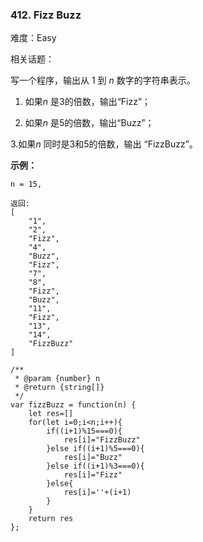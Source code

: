 ### 412. Fizz Buzz

难度：Easy

相关话题：

写一个程序，输出从 1 到 *n*  数字的字符串表示。



1. 如果*n* 是3的倍数，输出&ldquo;Fizz&rdquo;；



2. 如果*n* 是5的倍数，输出&ldquo;Buzz&rdquo;；



3.如果*n* 同时是3和5的倍数，输出 &ldquo;FizzBuzz&rdquo;。



**示例：** 



```
n = 15,

返回:
[
    "1",
    "2",
    "Fizz",
    "4",
    "Buzz",
    "Fizz",
    "7",
    "8",
    "Fizz",
    "Buzz",
    "11",
    "Fizz",
    "13",
    "14",
    "FizzBuzz"
]
```

```
/**
 * @param {number} n
 * @return {string[]}
 */
var fizzBuzz = function(n) {
    let res=[]
    for(let i=0;i<n;i++){
        if((i+1)%15===0){
            res[i]="FizzBuzz"
        }else if((i+1)%5===0){
            res[i]="Buzz"
        }else if((i+1)%3===0){
            res[i]="Fizz"
        }else{
            res[i]=''+(i+1)
        }
    }
    return res
};
```

